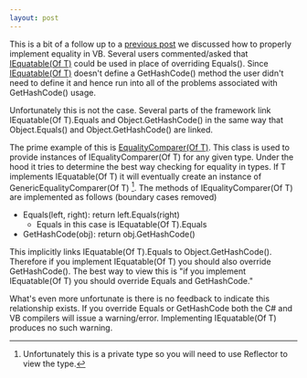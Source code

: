 ```yaml
---
layout: post
---
```

This is a bit of a follow up to a [previous post](http://blogs.msdn.com/jaredpar/archive/2008/04/28/properly-implementing-equality-in-vb.aspx) we discussed how to properly implement equality in VB.  Several users commented/asked that [IEquatable(Of T)](http://msdn.microsoft.com/en-us/library/ms131187\(VS.80\).aspx) could be used in place of overriding Equals().  Since [IEquatable(Of T)](http://msdn.microsoft.com/en-us/library/ms131187\(VS.80\).aspx)  doesn't define a GetHashCode() method the user didn't need to define it and hence run into all of the problems associated with GetHashCode() usage.

Unfortunately this is not the case.  Several parts of the framework link IEquatable(Of T).Equals and Object.GetHashCode() in the same way that Object.Equals() and Object.GetHashCode() are linked.  

The prime example of this is [EqualityComparer(Of T)](http://msdn.microsoft.com/en-us/library/ms132123.aspx).  This class is used to provide instances of IEqualityComparer(Of T) for any given type.  Under the hood it tries to determine the best way checking for equality in types.  If T implements IEquatable(Of T) it will eventually create an instance of GenericEqualityComparer(Of T) [^1].  The methods of IEqualityComparer(Of T) are implemented as follows (boundary cases removed)

  * Equals(left, right): return left.Equals(right) 
    * Equals in this case is IEquatable(Of T).Equals
  * GetHashCode(obj): return obj.GetHashCode()

This implicitly links IEquatable(Of T).Equals to Object.GetHashCode().  Therefore if you implement IEquatable(Of T) you should also override GetHashCode().  The best way to view this is "if you implement IEquatable(Of T) you should override Equals and GetHashCode."

What's even more unfortunate is there is no feedback to indicate this relationship exists.  If you override Equals or GetHashCode both the C# and VB compilers will issue a warning/error.  Implementing IEquatable(Of T) produces no such warning.

[^1]: Unfortunately this is a private type so you will need to use Reflector to view the type.

